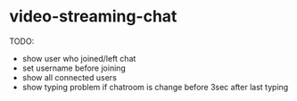# video-streaming-chat

TODO:
- show user who joined/left chat
- set username before joining
- show all connected users
- show typing problem if chatroom is change before 3sec after last typing
